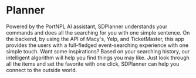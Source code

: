 # Planner
Powered by the PortNPL AI assistant, SDPlanner understands your commands and does all the searching for you with one simple sentence. On the backend, by using the API of Macy's, Yelp, and TicketMaster, this app provides the users with a full-fledged event-searching experience with one simple touch. Want some inspirations? Based on your searching history, our intelligent algorithm will help you find things you may like. Just look through all the items and set the favorite with one click, SDPlanner can help you connect to the outside world.
